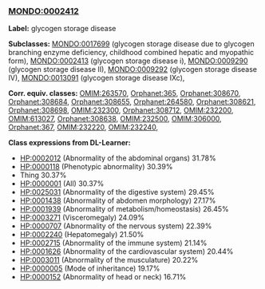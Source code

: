 
### [MONDO:0002412](http://purl.obolibrary.org/obo/MONDO_0002412)
**Label:** glycogen storage disease

**Subclasses:** [MONDO:0017699](http://purl.obolibrary.org/obo/MONDO_0017699) (glycogen storage disease due to glycogen branching enzyme deficiency, childhood combined hepatic and myopathic form), [MONDO:0002413](http://purl.obolibrary.org/obo/MONDO_0002413) (glycogen storage disease i), [MONDO:0009290](http://purl.obolibrary.org/obo/MONDO_0009290) (glycogen storage disease II), [MONDO:0009292](http://purl.obolibrary.org/obo/MONDO_0009292) (glycogen storage disease IV), [MONDO:0013091](http://purl.obolibrary.org/obo/MONDO_0013091) (glycogen storage disease IXc), 

**Corr. equiv. classes:** [OMIM:263570](http://purl.obolibrary.org/obo/OMIM_263570), [Orphanet:365](http://www.orpha.net/ORDO/Orphanet_365), [Orphanet:308670](http://www.orpha.net/ORDO/Orphanet_308670), [Orphanet:308684](http://www.orpha.net/ORDO/Orphanet_308684), [Orphanet:308655](http://www.orpha.net/ORDO/Orphanet_308655), [Orphanet:264580](http://www.orpha.net/ORDO/Orphanet_264580), [Orphanet:308621](http://www.orpha.net/ORDO/Orphanet_308621), [Orphanet:308698](http://www.orpha.net/ORDO/Orphanet_308698), [OMIM:232300](http://purl.obolibrary.org/obo/OMIM_232300), [Orphanet:308712](http://www.orpha.net/ORDO/Orphanet_308712), [OMIM:232200](http://purl.obolibrary.org/obo/OMIM_232200), [OMIM:613027](http://purl.obolibrary.org/obo/OMIM_613027), [Orphanet:308638](http://www.orpha.net/ORDO/Orphanet_308638), [OMIM:232500](http://purl.obolibrary.org/obo/OMIM_232500), [OMIM:306000](http://purl.obolibrary.org/obo/OMIM_306000), [Orphanet:367](http://www.orpha.net/ORDO/Orphanet_367), [OMIM:232220](http://purl.obolibrary.org/obo/OMIM_232220), [OMIM:232240](http://purl.obolibrary.org/obo/OMIM_232240), 

**Class expressions from DL-Learner:**

- [HP:0002012](http://purl.obolibrary.org/obo/HP_0002012) (Abnormality of the abdominal organs) 31.78%
- [HP:0000118](http://purl.obolibrary.org/obo/HP_0000118) (Phenotypic abnormality) 30.39%
- Thing 30.37%
- [HP:0000001](http://purl.obolibrary.org/obo/HP_0000001) (All) 30.37%
- [HP:0025031](http://purl.obolibrary.org/obo/HP_0025031) (Abnormality of the digestive system) 29.45%
- [HP:0001438](http://purl.obolibrary.org/obo/HP_0001438) (Abnormality of abdomen morphology) 27.17%
- [HP:0001939](http://purl.obolibrary.org/obo/HP_0001939) (Abnormality of metabolism/homeostasis) 26.45%
- [HP:0003271](http://purl.obolibrary.org/obo/HP_0003271) (Visceromegaly) 24.09%
- [HP:0000707](http://purl.obolibrary.org/obo/HP_0000707) (Abnormality of the nervous system) 22.39%
- [HP:0002240](http://purl.obolibrary.org/obo/HP_0002240) (Hepatomegaly) 21.50%
- [HP:0002715](http://purl.obolibrary.org/obo/HP_0002715) (Abnormality of the immune system) 21.14%
- [HP:0001626](http://purl.obolibrary.org/obo/HP_0001626) (Abnormality of the cardiovascular system) 20.44%
- [HP:0003011](http://purl.obolibrary.org/obo/HP_0003011) (Abnormality of the musculature) 20.22%
- [HP:0000005](http://purl.obolibrary.org/obo/HP_0000005) (Mode of inheritance) 19.17%
- [HP:0000152](http://purl.obolibrary.org/obo/HP_0000152) (Abnormality of head or neck) 16.71%



